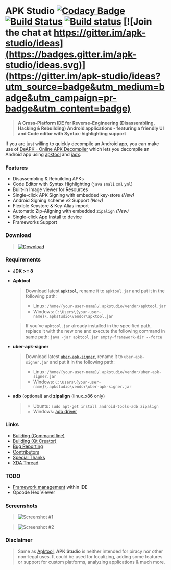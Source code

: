 
# APK Studio [![Codacy Badge](https://api.codacy.com/project/badge/Grade/a816c080acad4a1989219c0f55da34b3)](https://www.codacy.com/app/Surendrajat/apkstudio_2?utm_source=github.com&utm_medium=referral&utm_content=vaibhavpandeyvpz/apkstudio&utm_campaign=Badge_Grade) [![Build Status](https://travis-ci.org/vaibhavpandeyvpz/apkstudio.svg)](https://travis-ci.org/vaibhavpandeyvpz/apkstudio) [![Build status](https://ci.appveyor.com/api/projects/status/t437hn0osaik6vv5/branch/master?svg=true)](https://ci.appveyor.com/project/Surendrajat/apkstudio-1cupt/branch/master) [![Join the chat at https://gitter.im/apk-studio/ideas](https://badges.gitter.im/apk-studio/ideas.svg)](https://gitter.im/apk-studio/ideas?utm_source=badge&utm_medium=badge&utm_campaign=pr-badge&utm_content=badge)
>**A Cross-Platform IDE for Reverse-Engineering (Disassembling, Hacking & Rebuilding)  Android applications  - featuring a friendly UI and Code editor with Syntax-highlighting support**

If you are just willing to quickly decompile an Android app, you can make use of [DeAPK - Online APK Decompiler](https://deapk.vaibhavpandey.com/) which lets you decompile an Android app using [apktool](https://github.com/ibotpeaches/apktool) and [jadx](https://github.com/skylot/jadx).

### Features
- Disassembling & Rebuilding APKs
- Code Editor with Syntax Highlighting (`java` `smali` `xml` `yml`)
-  Built-in Image viewer for Resources
- Single-click APK Signing with embedded key-store *(New)*
- Android Signing scheme v2 Support *(New)*
- Flexible Keystore & Key-Alias import
- Automatic Zip-Aligning with embedded `zipalign` *(New)*
- Single-click App Install to device
- Frameworks Support

### Download
 >[![Download](https://img.shields.io/github/release/vaibhavpandeyvpz/apkstudio/all.svg?longCache=true&style=for-the-badge)](https://github.com/vaibhavpandeyvpz/apkstudio/releases)

### Requirements
- **JDK >= 8**
- **Apktool**  
  >Download latest [`apktool`](https://bitbucket.org/iBotPeaches/apktool/downloads/), rename it to `apktool.jar` and put it in the following path:  
  >- Linux: `/home/{your-user-name}/.apkstudio/vendor/apktool.jar`  
  >- Windows: `C:\Users\{your-user-name}\.apkstudio\vendor\apktool.jar`
 
  >If you've `apktool.jar` already installed in the specified path, replace it with the new one and execute the following command in same path:   `java -jar apktool.jar empty-framework-dir --force`
- **uber-apk-signer**  
  >Download latest [`uber-apk-signer`](https://github.com/patrickfav/uber-apk-signer/releases), rename it to `uber-apk-signer.jar` and put it in the following path:  
    >- Linux: `/home/{your-user-name}/.apkstudio/vendor/uber-apk-signer.jar`  
    >- Windows: `C:\Users\{your-user-name}\.apkstudio\vendor\uber-apk-signer.jar`
- **adb** (optional) and **zipalign** (linux_x86 only) 
    >- Ubuntu: `sudo apt-get install android-tools-adb zipalign`  
    >- Windows: [adb driver](https://lifehacker.com/the-easiest-way-to-install-androids-adb-and-fastboot-to-1586992378)

### Links
- [Building (Command line)](https://github.com/vaibhavpandeyvpz/apkstudio/wiki/Building#building-linux)
- [Building (Qt Creator)](https://github.com/vaibhavpandeyvpz/apkstudio/wiki/Building#building-with-qt-creator)
- [Bug Reporting](https://github.com/vaibhavpandeyvpz/apkstudio/issues)
- [Contributors](https://github.com/vaibhavpandeyvpz/apkstudio/graphs/contributors)
- [Special Thanks](https://github.com/vaibhavpandeyvpz/apkstudio/wiki/SpecialThanks)
- [XDA Thread](https://forum.xda-developers.com/showthread.php?t=3761033)

### TODO
- [Framework management](https://ibotpeaches.github.io/Apktool/documentation/#frameworks) within IDE
- Opcode Hex Viewer

### Screenshots
>![Screenshot #1](https://raw.githubusercontent.com/vaibhavpandeyvpz/apkstudio/master/external/screenshots/apkstudio881.png "Screenshot #1")

>![Screenshot #2](https://raw.githubusercontent.com/vaibhavpandeyvpz/apkstudio/master/external/screenshots/apkstudio882.png "Screenshot #2")

### Disclaimer
>Same as [Apktool](http://ibotpeaches.github.io/Apktool/), **APK Studio** is neither intended for piracy nor other non-legal uses. It could be used for localizing, adding some features or support for custom platforms, analyzing applications & much more.
